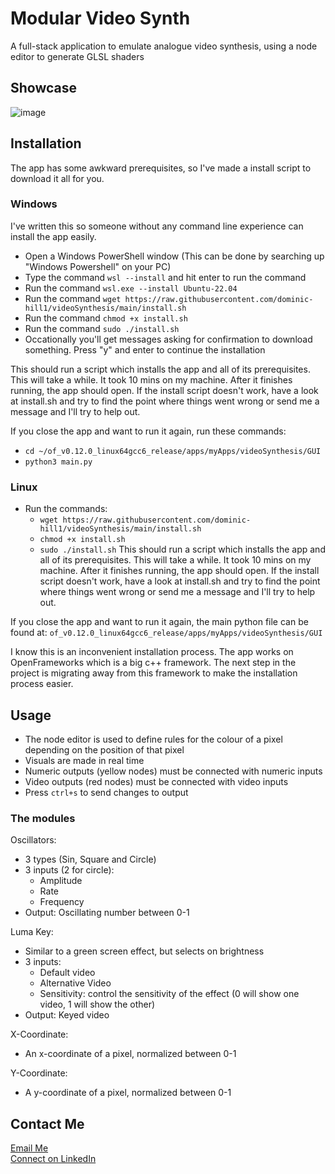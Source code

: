 # Modular Video Synth
A full-stack application to emulate analogue video synthesis, using a node editor to generate GLSL shaders

## Showcase
![image](https://github.com/user-attachments/assets/05b4e7a7-8a6e-44ed-a274-314c3cb01eb2)

## Installation
The app has some awkward prerequisites, so I've made a install script to download it all for you.

### Windows
I've written this so someone without any command line experience can install the app easily. 
- Open a Windows PowerShell window (This can be done by searching up "Windows Powershell" on your PC)
- Type the command `wsl --install` and hit enter to run the command
- Run the command `wsl.exe --install Ubuntu-22.04`
- Run the command `wget https://raw.githubusercontent.com/dominic-hill1/videoSynthesis/main/install.sh`
- Run the command `chmod +x install.sh`
- Run the command `sudo ./install.sh`
- Occationally you'll get messages asking for confirmation to download something. Press "y" and enter to continue the installation

This should run a script which installs the app and all of its prerequisites.
This will take a while. It took 10 mins on my machine.
After it finishes running, the app should open.
If the install script doesn't work, have a look at install.sh and try to find the point where things went wrong or send me a message and I'll try to help out.

If you close the app and want to run it again, run these commands:
- `cd ~/of_v0.12.0_linux64gcc6_release/apps/myApps/videoSynthesis/GUI`
- `python3 main.py`

### Linux
- Run the commands:
  - `wget https://raw.githubusercontent.com/dominic-hill1/videoSynthesis/main/install.sh`
  - `chmod +x install.sh`
  - `sudo ./install.sh`
This should run a script which installs the app and all of its prerequisites.
This will take a while. It took 10 mins on my machine.
After it finishes running, the app should open.
If the install script doesn't work, have a look at install.sh and try to find the point where things went wrong or send me a message and I'll try to help out.

If you close the app and want to run it again, the main python file can be found at:
`of_v0.12.0_linux64gcc6_release/apps/myApps/videoSynthesis/GUI`

I know this is an inconvenient installation process. The app works on OpenFrameworks which is a big c++ framework. The next step in the project is migrating away from this framework to make the installation process easier. 

## Usage
- The node editor is used to define rules for the colour of a pixel depending on the position of that pixel
- Visuals are made in real time
- Numeric outputs (yellow nodes) must be connected with numeric inputs
- Video outputs (red nodes) must be connected with video inputs
- Press `ctrl+s` to send changes to output

### The modules
Oscillators:
- 3 types (Sin, Square and Circle)
- 3 inputs (2 for circle):
  -   Amplitude
  -   Rate
  -   Frequency
- Output: Oscillating number between 0-1

Luma Key:
- Similar to a green screen effect, but selects on brightness
- 3 inputs:
  -   Default video
  -   Alternative Video
  -   Sensitivity: control the sensitivity of the effect (0 will show one video, 1 will show the other)
- Output: Keyed video
  
X-Coordinate:
- An x-coordinate of a pixel, normalized between 0-1

Y-Coordinate:
- A y-coordinate of a pixel, normalized between 0-1


## Contact Me
[Email Me](mailto:dominic.hill.eng@gmail.com)<br>
[Connect on LinkedIn](https://www.linkedin.com/in/dominichill1)



